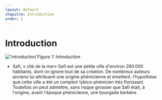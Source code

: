 ```yaml
---
layout: default
chapitre: Introduction
order: 1
---
```


# Introduction



!['introduction'](/Safi/1.Introduction/images/introduction.jpg)*Figure 1: Introduction*

<!-- note -->
-  Safi, « cité de la mer»
Safi est une petite ville d'environ 260.000 habitants, dont on ignore tout de sa création.
De nombreux auteurs anciens lui attribuent une origine phénicienne et émettent. l'hypothèse que cette ville a été un comptoir lybico-phénicien très florissant.
 Toutefois on peut admettre, sans risque grossier que Safi était, à l'origine, avant l'époque phénicienne, une bourgade berbère.


<!-- new slide -->
